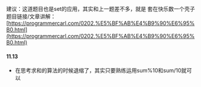 建议：这道题目也是set的应用，其实和上一题差不多，就是 套在快乐数一个壳子 
题目链接/文章讲解：[https://programmercarl.com/0202.%E5%BF%AB%E4%B9%90%E6%95%B0.html](https://programmercarl.com/0202.%E5%BF%AB%E4%B9%90%E6%95%B0.html)

#### 11.13
- 在思考求和的算法的时候退缩了，其实只要熟练运用sum%10和sum/10就可以
